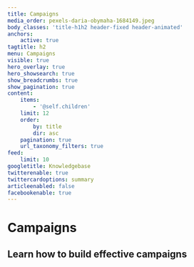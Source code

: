 ```yaml
---
title: Campaigns
media_order: pexels-daria-obymaha-1684149.jpeg
body_classes: 'title-h1h2 header-fixed header-animated'
anchors:
    active: true
tagtitle: h2
menu: Campaigns
visible: true
hero_overlay: true
hero_showsearch: true
show_breadcrumbs: true
show_pagination: true
content:
    items:
        - '@self.children'
    limit: 12
    order:
        by: title
        dir: asc
    pagination: true
    url_taxonomy_filters: true
feed:
    limit: 10
googletitle: Knowledgebase
twitterenable: true
twittercardoptions: summary
articleenabled: false
facebookenable: true
---
```


# Campaigns
## Learn how to build effective campaigns